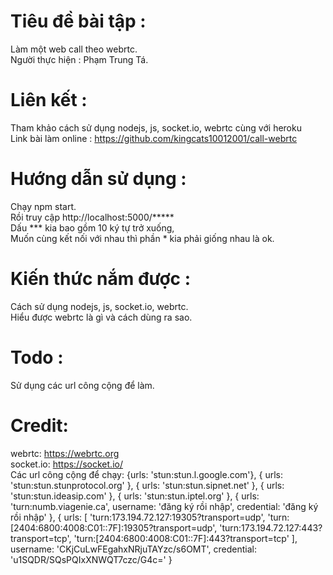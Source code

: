 # Tiêu đề bài tập :
Làm một web call theo webrtc. <br>
Người thực hiện : Phạm Trung Tá.
# Liên kết :
Tham khảo cách sử dụng nodejs, js, socket.io, webrtc cùng với heroku <br>
Link bài làm online : https://github.com/kingcats10012001/call-webrtc
# Hướng dẫn sử dụng :
Chạy npm start. <br>
Rồi truy cập http://localhost:5000/***** <br>
Dấu *** kia bao gồm 10 ký tự trở xuống, <br>
Muốn cùng kết nối với nhau thì phần * kia phải giống nhau là ok.
# Kiến thức nắm được :
Cách sử dụng nodejs, js, socket.io, webrtc. <br>
Hiểu được webrtc là gì và cách dùng ra sao. <br>
# Todo :
Sử dụng các url công cộng để làm.<br>
# Credit:
webrtc: https://webrtc.org <br>
socket.io: https://socket.io/ <br>
Các url công cộng để chạy:  {urls: 'stun:stun.l.google.com'},
                            { urls: 'stun:stun.stunprotocol.org' },
                            { urls: 'stun:stun.sipnet.net' },
                            { urls: 'stun:stun.ideasip.com' },
                            { urls: 'stun:stun.iptel.org' },
                            { urls: 'turn:numb.viagenie.ca', username: 'đăng ký rồi nhập', credential: 'đăng ký rồi nhập' },
                            {
                                urls: [
                                    'turn:173.194.72.127:19305?transport=udp',
                                    'turn:[2404:6800:4008:C01::7F]:19305?transport=udp',
                                    'turn:173.194.72.127:443?transport=tcp',
                                    'turn:[2404:6800:4008:C01::7F]:443?transport=tcp'
                                ],
                                username: 'CKjCuLwFEgahxNRjuTAYzc/s6OMT',
                                credential: 'u1SQDR/SQsPQIxXNWQT7czc/G4c='
                            }
                            
